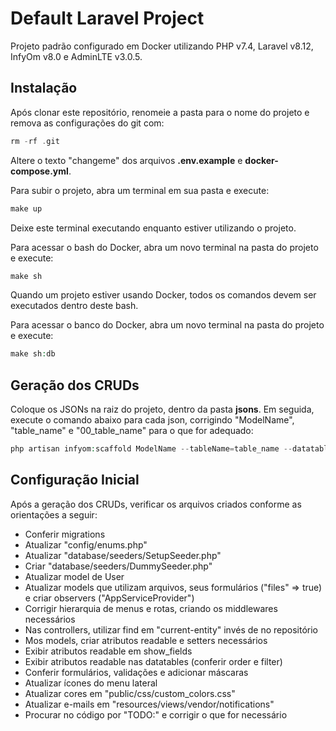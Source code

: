 # Default Laravel Project
Projeto padrão configurado em Docker utilizando PHP v7.4, Laravel v8.12, InfyOm v8.0 e AdminLTE v3.0.5.
  
## Instalação
Após clonar este repositório, renomeie a pasta para o nome do projeto e remova as configurações do git com:
```php
rm -rf .git
```
Altere o texto "changeme" dos arquivos **.env.example** e **docker-compose.yml**.

Para subir o projeto, abra um terminal em sua pasta e execute:
```php
make up
```
Deixe este terminal executando enquanto estiver utilizando o projeto.

Para acessar o bash do Docker, abra um novo terminal na pasta do projeto e execute:
```php
make sh
```
Quando um projeto estiver usando Docker, todos os comandos devem ser executados dentro deste bash.

Para acessar o banco do Docker, abra um novo terminal na pasta do projeto e execute:
```php
make sh:db
```

## Geração dos CRUDs
Coloque os JSONs na raiz do projeto, dentro da pasta **jsons**. Em seguida, execute o comando abaixo para cada json, corrigindo "ModelName", "table_name" e "00_table_name" para o que for adequado:
```php
php artisan infyom:scaffold ModelName --tableName=table_name --datatables=true --paginate=25 --fieldsFile=/jsons/00_table_name.json
```

## Configuração Inicial
Após a geração dos CRUDs, verificar os arquivos criados conforme as orientações a seguir:
- Conferir migrations
- Atualizar "config/enums.php"
- Atualizar "database/seeders/SetupSeeder.php"
- Criar "database/seeders/DummySeeder.php"
- Atualizar model de User
- Atualizar models que utilizam arquivos, seus formulários ("files" => true) e criar observers ("AppServiceProvider")
- Corrigir hierarquia de menus e rotas, criando os middlewares necessários
- Nas controllers, utilizar find em "current-entity" invés de no repositório
- Mos models, criar atributos readable e setters necessários
- Exibir atributos readable em show_fields
- Exibir atributos readable nas datatables (conferir order e filter)
- Conferir formulários, validações e adicionar máscaras
- Atualizar ícones do menu lateral
- Atualizar cores em "public/css/custom_colors.css"
- Atualizar e-mails em "resources/views/vendor/notifications"
- Procurar no código por "TODO:" e corrigir o que for necessário